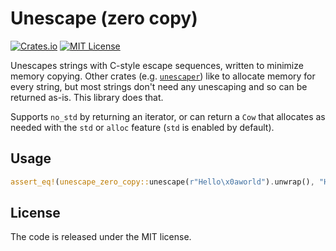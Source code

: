 # Unescape (zero copy)

[![Crates.io](https://img.shields.io/crates/v/unescape_zero_copy.svg)](https://crates.io/crates/unescape_zero_copy)
[![MIT License](https://img.shields.io/github/license/MWPuppire/unescape_zero_copy.svg)](https://github.com/MWPuppire/unescape_zero_copy/blob/main/LICENSE)

Unescapes strings with C-style escape sequences, written to minimize memory
copying. Other crates (e.g. [`unescaper`](https://crates.io/crates/unescaper))
like to allocate memory for every string, but most strings don't need any
unescaping and so can be returned as-is. This library does that.

Supports `no_std` by returning an iterator, or can return a `Cow` that allocates
as needed with the `std` or `alloc` feature (`std` is enabled by default).

## Usage

```rust
assert_eq!(unescape_zero_copy::unescape(r"Hello\x0aworld").unwrap(), "Hello\nworld");
```

## License

The code is released under the MIT license.
